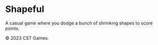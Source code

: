 # Shapeful

A casual game where you dodge a bunch of shrinking shapes to score points.

© 2023 CST Games.